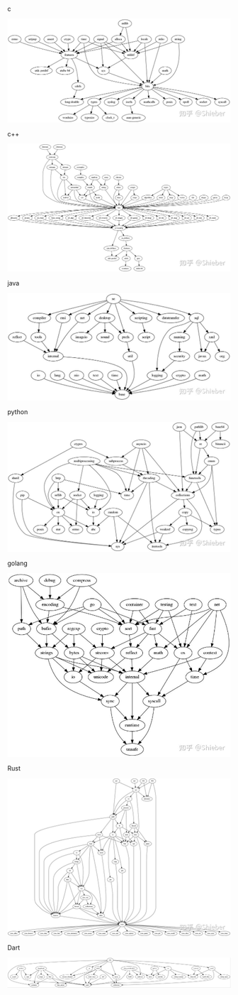c

![](./c.png)

c++

![](./c++.png)

java

![](./java.png)

python

![](./python.png)

golang

![](./go.png)

Rust

![](./rust.png)

Dart

![](./dart.png)